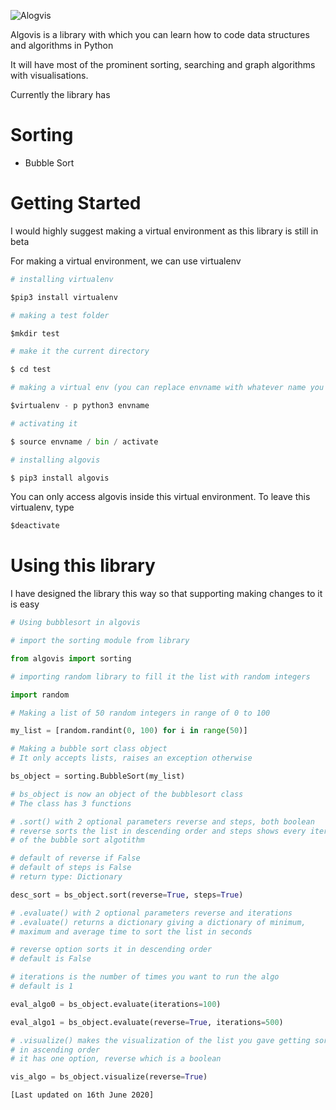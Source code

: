 ![Alogvis]( /algovis_img.PNG?raw=true)

Algovis is a library with which you can learn how to code data structures and algorithms in Python

It will have most of the prominent sorting, searching and graph algorithms with visualisations.

Currently the library has

# Sorting

- Bubble Sort

# Getting Started

I would highly suggest making a virtual environment as this library is still in beta

For making a virtual environment, we can use virtualenv

```python
# installing virtualenv

$pip3 install virtualenv

# making a test folder

$mkdir test

# make it the current directory

$ cd test

# making a virtual env (you can replace envname with whatever name you like)

$virtualenv - p python3 envname

# activating it

$ source envname / bin / activate

# installing algovis

$ pip3 install algovis
```

You can only access algovis inside this virtual environment. To leave this virtualenv, type

```python
$deactivate
```

# Using this library

I have designed the library this way so that supporting making changes to it is easy

```python
# Using bubblesort in algovis

# import the sorting module from library

from algovis import sorting

# importing random library to fill it the list with random integers

import random

# Making a list of 50 random integers in range of 0 to 100

my_list = [random.randint(0, 100) for i in range(50)]

# Making a bubble sort class object
# It only accepts lists, raises an exception otherwise

bs_object = sorting.BubbleSort(my_list)

# bs_object is now an object of the bubblesort class
# The class has 3 functions

# .sort() with 2 optional parameters reverse and steps, both boolean
# reverse sorts the list in descending order and steps shows every iteration
# of the bubble sort algotithm

# default of reverse if False
# default of steps is False
# return type: Dictionary

desc_sort = bs_object.sort(reverse=True, steps=True)

# .evaluate() with 2 optional parameters reverse and iterations
# .evaluate() returns a dictionary giving a dictionary of minimum,
# maximum and average time to sort the list in seconds

# reverse option sorts it in descending order
# default is False

# iterations is the number of times you want to run the algo
# default is 1

eval_algo0 = bs_object.evaluate(iterations=100)

eval_algo1 = bs_object.evaluate(reverse=True, iterations=500)

# .visualize() makes the visualization of the list you gave getting sorted
# in ascending order
# it has one option, reverse which is a boolean

vis_algo = bs_object.visualize(reverse=True)

```

    [Last updated on 16th June 2020]
